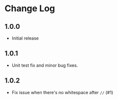 # Change Log

## 1.0.0

- Initial release

## 1.0.1

- Unit test fix and minor bug fixes.

## 1.0.2

- Fix issue when there's no whitespace after `//` (#1)
